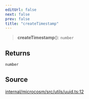 ```yaml
---
editUrl: false
next: false
prev: false
title: "createTimestamp"
---
```


> **createTimestamp**(): `number`

## Returns

`number`

## Source

[internal/microcosm/src/utils/uuid.ts:12](https://github.com/nodenogg-in/alpha-p2p/blob/1896b55/internal/microcosm/src/utils/uuid.ts#L12)
